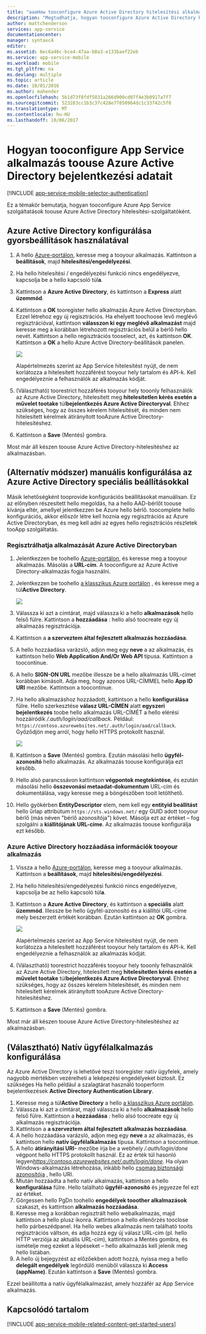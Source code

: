 ```yaml
---
title: "aaaHow tooconfigure Azure Active Directory hitelesítési alkalmazásszolgáltatások alkalmazás"
description: "Megtudhatja, hogyan tooconfigure Azure Active Directory hitelesítési alkalmazásszolgáltatások alkalmazás."
author: mattchenderson
services: app-service
documentationcenter: 
manager: syntaxc4
editor: 
ms.assetid: 6ec6a46c-bce4-47aa-b8a3-e133baef22eb
ms.service: app-service-mobile
ms.workload: mobile
ms.tgt_pltfrm: na
ms.devlang: multiple
ms.topic: article
ms.date: 10/01/2016
ms.author: mahender
ms.openlocfilehash: 5b1d73f8fdf5831a266d900cd07f4e3b0917a7f7
ms.sourcegitcommit: 523283cc1b3c37c428e77850964dc1c33742c5f0
ms.translationtype: MT
ms.contentlocale: hu-HU
ms.lasthandoff: 10/06/2017
---
```

# <a name="how-tooconfigure-your-app-service-application-toouse-azure-active-directory-login"></a>Hogyan tooconfigure App Service alkalmazás toouse Azure Active Directory bejelentkezési adatait
[!INCLUDE [app-service-mobile-selector-authentication](../../includes/app-service-mobile-selector-authentication.md)]

Ez a témakör bemutatja, hogyan tooconfigure Azure App Service szolgáltatások toouse Azure Active Directory hitelesítési-szolgáltatóként.

## <a name="express"></a>Azure Active Directory konfigurálása gyorsbeállítások használatával
1. A hello [Azure-portálon], keresse meg a tooyour alkalmazás. Kattintson a **beállítások**, majd **hitelesítési/engedélyezési**.
2. Ha hello hitelesítési / engedélyezési funkció nincs engedélyezve, kapcsolja be a hello kapcsoló túl**a**.
3. Kattintson a **Azure Active Directory**, és kattintson a **Express** alatt **üzemmód**.
4. Kattintson a **OK** tooregister hello alkalmazás Azure Active Directoryban. Ezzel létrehoz egy új regisztrációs. Ha ehelyett toochoose levő meglévő regisztrációval, kattintson **válasszon ki egy meglévő alkalmazást** majd keresse meg a korábban létrehozott regisztrációs belül a bérlő hello nevét.
   Kattintson a hello regisztrációs tooselect, azt, és kattintson **OK**. Kattintson a **OK** a hello Azure Active Directory-beállítások panelen.
   
   ![][0]
   
   Alapértelmezés szerint az App Service hitelesítést nyújt, de nem korlátozza a hitelesített hozzáférést tooyour hely tartalom és API-k. Kell engedélyeznie a felhasználók az alkalmazás kódját.
5. (Választható) toorestrict hozzáférés tooyour hely tooonly felhasználók az Azure Active Directory, hitelesített meg **hitelesítetlen kérés esetén a művelet tootake** túl**bejelentkezés Azure Active Directoryval**. Ehhez szükséges, hogy az összes kérelem hitelesítését, és minden nem hitelesített kérelmek átirányított tooAzure Active Directory-hitelesítéshez.
6. Kattintson a **Save** (Mentés) gombra.

Most már áll készen toouse Azure Active Directory-hitelesítéshez az alkalmazásban.

## <a name="advanced"></a>(Alternatív módszer) manuális konfigurálása az Azure Active Directory speciális beállításokkal
Másik lehetőségként tooprovide konfigurációs beállításokat manuálisan. Ez az előnyben részesített hello megoldás, ha a hello AAD-bérlőt toouse kívánja eltér, amellyel jelentkezzen be Azure hello bérlő. toocomplete hello konfigurációs, akkor először létre kell hoznia egy regisztrációs az Azure Active Directoryban, és meg kell adni az egyes hello regisztrációs részletek tooApp szolgáltatás.

### <a name="register"></a>Regisztrálhatja alkalmazását Azure Active Directoryban
1. Jelentkezzen be toohello [Azure-portálon], és keresse meg a tooyour alkalmazás. Másolás a **URL-cím**. A tooconfigure az Azure Active Directory-alkalmazás fogja használni.
2. Jelentkezzen be toohello [a klasszikus Azure portálon] , és keresse meg a túl**Active Directory**.
   
    ![][2]
3. Válassza ki azt a címtárat, majd válassza ki a hello **alkalmazások** hello felső fülre. Kattintson a **hozzáadása** : hello alsó toocreate egy új alkalmazás regisztrációja.
4. Kattintson a **a szerveztem által fejlesztett alkalmazás hozzáadása**.
5. A hello hozzáadása varázsló, adjon meg egy **neve** a az alkalmazás, és kattintson hello **Web Application And/Or Web API** típusa. Kattintson a toocontinue.
6. A hello **SIGN-ON URL** mezőbe illessze be a hello alkalmazás URL-címet korábban kimásolt. Adja meg, hogy azonos URL-CÍMMEL hello **App ID URI** mezőbe. Kattintson a toocontinue.
7. Ha hello alkalmazáshoz hozzáadott, kattintson a hello **konfigurálása** fülre. Hello szerkesztése **válasz URL-CÍMEN** alatt **egyszeri bejelentkezés** toobe hello alkalmazás URL-CÍMÉT a hello elérési hozzáíródik */.auth/login/aad/callback*. Például: `https://contoso.azurewebsites.net/.auth/login/aad/callback`. Győződjön meg arról, hogy hello HTTPS protokollt használ.
   
    ![][3]
8. Kattintson a **Save** (Mentés) gombra. Ezután másolási hello **ügyfél-azonosító** hello alkalmazás. Az alkalmazás toouse konfigurálja ezt később.
9. Hello alsó parancssávon kattintson **végpontok megtekintése**, és ezután másolási hello **összevonási metaadat-dokumentum** URL-cím és dokumentálása, vagy keresse meg a böngészőben tooit letölthető.
10. Hello gyökérben **EntityDescriptor** elem, nem kell egy **entityid beállítást** hello űrlap attribútum `https://sts.windows.net/` egy GUID adott tooyour bérlő (más néven "bérlő azonosítója") követ. Másolja ezt az értéket – fog szolgálni a **kiállítójának URL-címe**. Az alkalmazás toouse konfigurálja ezt később.

### <a name="secrets"></a>Azure Active Directory hozzáadása információk tooyour alkalmazás
1. Vissza a hello [Azure-portálon], keresse meg a tooyour alkalmazás. Kattintson a **beállítások**, majd **hitelesítési/engedélyezési**.
2. Ha hello hitelesítési/engedélyezési funkció nincs engedélyezve, kapcsolja be az hello kapcsoló túl**a**.
3. Kattintson a **Azure Active Directory**, és kattintson a **speciális** alatt **üzemmód**. Illessze be hello ügyfél-azonosító és a kiállítói URL-címe mely beszerzett értékét korábban. Ezután kattintson az **OK** gombra.
   
   ![][1]
   
   Alapértelmezés szerint az App Service hitelesítést nyújt, de nem korlátozza a hitelesített hozzáférést tooyour hely tartalom és API-k. Kell engedélyeznie a felhasználók az alkalmazás kódját.
4. (Választható) toorestrict hozzáférés tooyour hely tooonly felhasználók az Azure Active Directory, hitelesített meg **hitelesítetlen kérés esetén a művelet tootake** túl**bejelentkezés Azure Active Directoryval**. Ehhez szükséges, hogy az összes kérelem hitelesítését, és minden nem hitelesített kérelmek átirányított tooAzure Active Directory-hitelesítéshez.
5. Kattintson a **Save** (Mentés) gombra.

Most már áll készen toouse Azure Active Directory-hitelesítéshez az alkalmazásban.

## <a name="optional-configure-a-native-client-application"></a>(Választható) Natív ügyfélalkalmazás konfigurálása
Az Azure Active Directory is lehetővé teszi tooregister natív ügyfelek, amely nagyobb mértékben vezérelheti a leképezési engedélyeket biztosít. Ez szükséges Ha hello például a szalagtárat használó tooperform bejelentkezések **Active Directory Authentication Library**.

1. Keresse meg a túl**Active Directory** a hello [a klasszikus Azure portálon].
2. Válassza ki azt a címtárat, majd válassza ki a hello **alkalmazások** hello felső fülre. Kattintson a **hozzáadása** : hello alsó toocreate egy új alkalmazás regisztrációja.
3. Kattintson a **a szerveztem által fejlesztett alkalmazás hozzáadása**.
4. A hello hozzáadása varázsló, adjon meg egy **neve** a az alkalmazás, és kattintson hello **natív ügyfélalkalmazás** típusa. Kattintson a toocontinue.
5. A hello **átirányítási URI-** mezőbe írja be a webhely */.auth/login/done* végpont hello HTTPS protokollt használ. Ez az érték túl hasonló legyen*https://contoso.azurewebsites.net/.auth/login/done*. Ha olyan Windows-alkalmazás létrehozása, inkább hello [csomag biztonsági azonosítója](app-service-mobile-dotnet-how-to-use-client-library.md#package-sid) , hello URI.
6. Miután hozzáadta a hello natív alkalmazás, kattintson a hello **konfigurálása** fülre. Hello található **ügyfél-azonosító** és jegyezze fel ezt az értéket.
7. Görgessen hello PgDn toohello **engedélyek tooother alkalmazások** szakaszt, és kattintson **alkalmazás hozzáadása**.
8. Keresse meg a korábban regisztrált hello webalkalmazás, majd kattintson a hello plusz ikonra. Kattintson a hello ellenőrzés tooclose hello párbeszédpanel. Ha hello webes alkalmazás nem található tooits regisztrációs váltson, és adja hozzá egy új válasz URL-cím (pl. hello HTTP verziója az aktuális URL-cím), kattintson a Mentés gombra, és ismételje meg ezeket a lépéseket – hello alkalmazás kell jelenik meg hello listában.
9. A hello új bejegyzést az előzőekben adott hozzá, nyissa meg a hello **delegált engedélyek** legördülő menüből válassza ki **Access (appName)**. Ezután kattintson a **Save** (Mentés) gombra.

Ezzel beállította a natív ügyfélalkalmazást, amely hozzáfér az App Service alkalmazás.

## <a name="related-content"></a>Kapcsolódó tartalom
[!INCLUDE [app-service-mobile-related-content-get-started-users](../../includes/app-service-mobile-related-content-get-started-users.md)]

<!-- Images. -->

[0]: ./media/app-service-mobile-how-to-configure-active-directory-authentication/mobile-app-aad-express-settings.png
[1]: ./media/app-service-mobile-how-to-configure-active-directory-authentication/mobile-app-aad-advanced-settings.png
[2]: ./media/app-service-mobile-how-to-configure-active-directory-authentication/app-service-navigate-aad.png
[3]: ./media/app-service-mobile-how-to-configure-active-directory-authentication/app-service-aad-app-configure.png

<!-- URLs. -->

[Azure-portálon]: https://portal.azure.com/
[a klasszikus Azure portálon]: https://manage.windowsazure.com/
[alternative method]:#advanced
